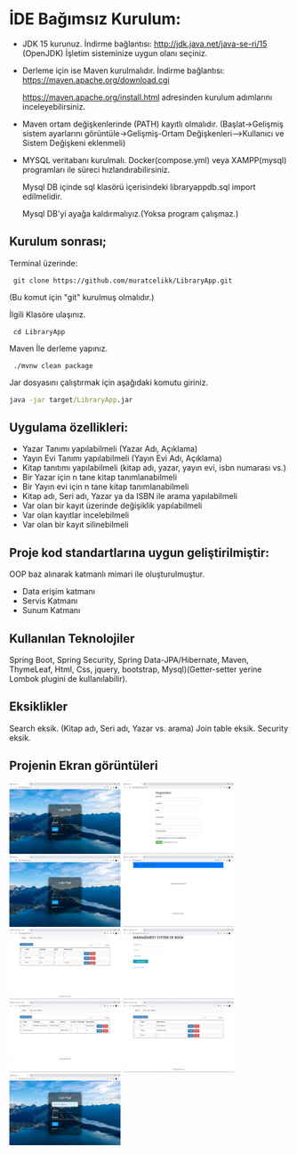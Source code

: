 # İDE Bağımsız Kurulum:

- JDK 15 kurunuz. İndirme bağlantısı: http://jdk.java.net/java-se-ri/15 (OpenJDK) İşletim sisteminize uygun olanı seçiniz.

- Derleme için ise Maven kurulmalıdır. İndirme bağlantısı: https://maven.apache.org/download.cgi 

  https://maven.apache.org/install.html adresinden kurulum adımlarını inceleyebilirsiniz.

- Maven ortam değişkenlerinde (PATH) kayıtlı olmalıdır. (Başlat->Gelişmiş sistem ayarlarını görüntüle->Gelişmiş-Ortam Değişkenleri-->Kullanıcı ve Sistem Değişkeni eklenmeli)

- MYSQL veritabanı kurulmalı. Docker(compose.yml) veya XAMPP(mysql) programları ile süreci hızlandırabilirsiniz.

  Mysql DB içinde sql klasörü içerisindeki libraryappdb.sql import edilmelidir.

  Mysql DB'yi ayağa kaldırmalıyız.(Yoksa program çalışmaz.)

## Kurulum sonrası;

Terminal üzerinde: 
```git
 git clone https://github.com/muratcelikk/LibraryApp.git 
 ```
(Bu komut için "git" kurulmuş olmalıdır.)

İlgili Klasöre ulaşınız.
```git
 cd LibraryApp  
```
Maven İle derleme yapınız.
```git 
 ./mvnw clean package	 
```
Jar dosyasını çalıştırmak için aşağıdaki komutu giriniz. 
```cmd 
java -jar target/LibraryApp.jar 
```
##
## Uygulama özellikleri:

- Yazar Tanımı yapılabilmeli (Yazar Adı, Açıklama)
- Yayın Evi Tanımı yapılabilmeli (Yayın Evi Adı, Açıklama)
- Kitap tanıtımı yapılabilmeli (kitap adı, yazar, yayın evi, isbn numarası vs.)
- Bir Yazar için n tane kitap tanımlanabilmeli
- Bir Yayın evi için n tane kitap tanımlanabilmeli
- Kitap adı, Seri adı, Yazar ya da ISBN ile arama yapılabilmeli
- Var olan bir kayıt üzerinde değişiklik yapılabilmeli
- Var olan kayıtlar incelebilmeli
- Var olan bir kayıt silinebilmeli

## Proje kod standartlarına uygun geliştirilmiştir:

OOP baz alınarak katmanlı mimari ile oluşturulmuştur.

- Data erişim katmanı 
- Servis Katmanı
- Sunum Katmanı

## Kullanılan Teknolojiler
Spring Boot, Spring Security, Spring Data-JPA/Hibernate, Maven, ThymeLeaf, Html, Css, jquery, bootstrap, Mysql)(Getter-setter yerine Lombok plugini de kullanılabilir).

## Eksiklikler
Search eksik. (Kitap adı, Seri adı, Yazar vs. arama)
Join table eksik.
Security eksik. 

## Projenin Ekran görüntüleri
<p>
<a href="https://github.com/muratcelikk/LibraryApp/blob/main/img/Ekran%20G%C3%B6r%C3%BCnt%C3%BCs%C3%BC%20130.jpg" target="_blank">
<img src="https://github.com/muratcelikk/LibraryApp/blob/main/img/Ekran%20G%C3%B6r%C3%BCnt%C3%BCs%C3%BC%20130.jpg" width="200" style="max-width:100%;"></a>

<a href="https://github.com/muratcelikk/LibraryApp/blob/main/img/Ekran%20G%C3%B6r%C3%BCnt%C3%BCs%C3%BC%20131.jpg" target="_blank">
<img src="https://github.com/muratcelikk/LibraryApp/blob/main/img/Ekran%20G%C3%B6r%C3%BCnt%C3%BCs%C3%BC%20131.jpg" width="200" style="max-width:100%;"></a>

<a href="https://github.com/muratcelikk/LibraryApp/blob/main/img/Ekran%20G%C3%B6r%C3%BCnt%C3%BCs%C3%BC%20132.jpg" target="_blank">
<img src="https://github.com/muratcelikk/LibraryApp/blob/main/img/Ekran%20G%C3%B6r%C3%BCnt%C3%BCs%C3%BC%20132.jpg" width="200" style="max-width:100%;"></a>

<a href="https://github.com/muratcelikk/LibraryApp/blob/main/img/Ekran%20G%C3%B6r%C3%BCnt%C3%BCs%C3%BC%20133.jpg" target="_blank">
<img src="https://github.com/muratcelikk/LibraryApp/blob/main/img/Ekran%20G%C3%B6r%C3%BCnt%C3%BCs%C3%BC%20133.jpg" width="200" style="max-width:100%;"></a>

<a href="https://github.com/muratcelikk/LibraryApp/blob/main/img/Ekran%20G%C3%B6r%C3%BCnt%C3%BCs%C3%BC%20134.jpg" target="_blank">
<img src="https://github.com/muratcelikk/LibraryApp/blob/main/img/Ekran%20G%C3%B6r%C3%BCnt%C3%BCs%C3%BC%20134.jpg" width="200" style="max-width:100%;"></a>

<a href="https://github.com/muratcelikk/LibraryApp/blob/main/img/Ekran%20G%C3%B6r%C3%BCnt%C3%BCs%C3%BC%20135.jpg" target="_blank">
<img src="https://github.com/muratcelikk/LibraryApp/blob/main/img/Ekran%20G%C3%B6r%C3%BCnt%C3%BCs%C3%BC%20135.jpg" width="200" style="max-width:100%;"></a>

<a href="https://github.com/muratcelikk/LibraryApp/blob/main/img/Ekran%20G%C3%B6r%C3%BCnt%C3%BCs%C3%BC%20136.jpg" target="_blank">
<img src="https://github.com/muratcelikk/LibraryApp/blob/main/img/Ekran%20G%C3%B6r%C3%BCnt%C3%BCs%C3%BC%20136.jpg" width="200" style="max-width:100%;"></a>

<a href="https://github.com/muratcelikk/LibraryApp/blob/main/img/Ekran%20G%C3%B6r%C3%BCnt%C3%BCs%C3%BC%20137.jpg" target="_blank">
<img src="https://github.com/muratcelikk/LibraryApp/blob/main/img/Ekran%20G%C3%B6r%C3%BCnt%C3%BCs%C3%BC%20137.jpg" width="200" style="max-width:100%;"></a>

<a href="https://github.com/muratcelikk/LibraryApp/blob/main/img/Ekran%20G%C3%B6r%C3%BCnt%C3%BCs%C3%BC%20138.jpg" target="_blank">
<img src="https://github.com/muratcelikk/LibraryApp/blob/main/img/Ekran%20G%C3%B6r%C3%BCnt%C3%BCs%C3%BC%20138.jpg" width="200" style="max-width:100%;"></a>

</p>
